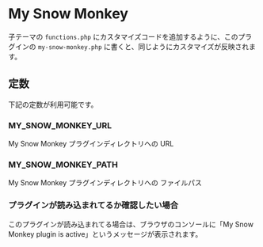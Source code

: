 # My Snow Monkey

子テーマの `functions.php` にカスタマイズコードを追加するように、このプラグインの `my-snow-monkey.php` に書くと、同じようにカスタマイズが反映されます。

## 定数

下記の定数が利用可能です。

### MY_SNOW_MONKEY_URL

My Snow Monkey プラグインディレクトリへの URL

### MY_SNOW_MONKEY_PATH

My Snow Monkey プラグインディレクトリへの ファイルパス

### プラグインが読み込まれてるか確認したい場合

このプラグインが読み込まれてる場合は、ブラウザのコンソールに「My Snow Monkey plugin is active」というメッセージが表示されます。
